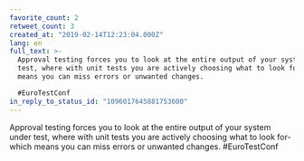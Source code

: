 ```yaml
---
favorite_count: 2
retweet_count: 3
created_at: "2019-02-14T12:23:04.000Z"
lang: en
full_text: >-
  Approval testing forces you to look at the entire output of your system under
  test, where with unit tests you are actively choosing what to look for-which
  means you can miss errors or unwanted changes.

  #EuroTestConf
in_reply_to_status_id: "1096017645881753600"
---
```


Approval testing forces you to look at the entire output of your system under
test, where with unit tests you are actively choosing what to look for-which
means you can miss errors or unwanted changes. #EuroTestConf
